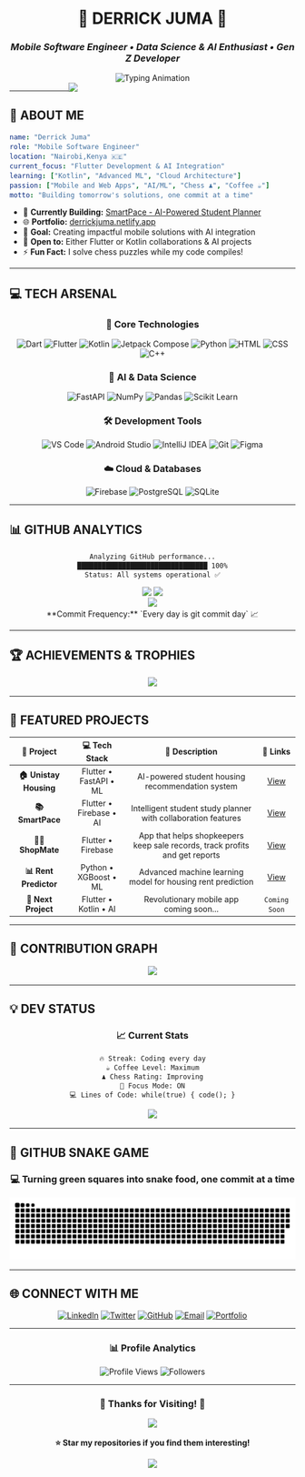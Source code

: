 <div align="center">

# 🌟 **DERRICK JUMA** 🌟
### *Mobile Software Engineer • Data Science & AI Enthusiast • Gen Z Developer*

<img src="https://readme-typing-svg.herokuapp.com?font=JetBrains+Mono&weight=600&size=28&duration=3000&pause=1000&color=00D9FF&center=true&vCenter=true&width=800&lines=Flutter+Developer;AI+%26+Data+Science+Explorer+%F0%9F%A4%96;Building+Smart+Mobile+Solutions+%F0%9F%92%A1;Gen+Z+Developer+on+Fire+%F0%9F%94%A5" alt="Typing Animation"/>

<img src="https://user-images.githubusercontent.com/74038190/229223263-cf2e4b07-2615-4f87-9c38-e37600f8381a.gif" width="400" align="right"/>

</div>

---

## 🚀 **ABOUT ME**

```yaml
name: "Derrick Juma"
role: "Mobile Software Engineer"
location: "Nairobi,Kenya 🇰🇪"
current_focus: "Flutter Development & AI Integration"
learning: ["Kotlin", "Advanced ML", "Cloud Architecture"]
passion: ["Mobile and Web Apps", "AI/ML", "Chess ♟️", "Coffee ☕"]
motto: "Building tomorrow's solutions, one commit at a time"
```

- 🔭 **Currently Building:** [SmartPace - AI-Powered Student Planner](https://github.com/DevJude254/SmartPace)
- 🌐 **Portfolio:** [derrickjuma.netlify.app](https://derrickjuma.netlify.app)
- 🎯 **Goal:** Creating impactful mobile solutions with AI integration
- 🤝 **Open to:** Either Flutter or Kotlin collaborations & AI projects
- ⚡ **Fun Fact:** I solve chess puzzles while my code compiles!

---

## 💻 **TECH ARSENAL**

<div align="center">

### 🎯 **Core Technologies**
![Dart](https://img.shields.io/badge/Dart-0175C2?style=for-the-badge&logo=dart&logoColor=white&labelColor=000)
![Flutter](https://img.shields.io/badge/Flutter-02569B?style=for-the-badge&logo=flutter&logoColor=white&labelColor=000)
![Kotlin](https://img.shields.io/badge/Kotlin-7F52FF?style=for-the-badge&logo=kotlin&logoColor=white&labelColor=000)
![Jetpack Compose](https://img.shields.io/badge/Jetpack%20Compose-4285F4?style=for-the-badge&logo=jetpackcompose&logoColor=white&labelColor=000)
![Python](https://img.shields.io/badge/Python-3776AB?style=for-the-badge&logo=python&logoColor=white&labelColor=000)
![HTML](https://img.shields.io/badge/HTML5-E34F26?style=for-the-badge&logo=html5&logoColor=white&labelColor=000)
![CSS](https://img.shields.io/badge/CSS3-1572B6?style=for-the-badge&logo=css3&logoColor=white&labelColor=000)
![C++](https://img.shields.io/badge/C++-00599C?style=for-the-badge&logo=c%2B%2B&logoColor=white&labelColor=000)


### 🧠 **AI & Data Science**
![FastAPI](https://img.shields.io/badge/FastAPI-009688?style=for-the-badge&logo=fastapi&logoColor=white&labelColor=000)
![NumPy](https://img.shields.io/badge/NumPy-013243?style=for-the-badge&logo=numpy&logoColor=white&labelColor=000)
![Pandas](https://img.shields.io/badge/Pandas-150458?style=for-the-badge&logo=pandas&logoColor=white&labelColor=000)
![Scikit Learn](https://img.shields.io/badge/Scikit_Learn-F7931E?style=for-the-badge&logo=scikit-learn&logoColor=white&labelColor=000)

### 🛠️ **Development Tools**
![VS Code](https://img.shields.io/badge/VS_Code-007ACC?style=for-the-badge&logo=visual-studio-code&logoColor=white&labelColor=000)
![Android Studio](https://img.shields.io/badge/Android_Studio-3DDC84?style=for-the-badge&logo=android-studio&logoColor=white&labelColor=000)
![IntelliJ IDEA](https://img.shields.io/badge/IntelliJ_IDEA-000000?style=for-the-badge&logo=intellij-idea&logoColor=white&labelColor=000)
![Git](https://img.shields.io/badge/Git-F05032?style=for-the-badge&logo=git&logoColor=white&labelColor=000)
![Figma](https://img.shields.io/badge/Figma-F24E1E?style=for-the-badge&logo=figma&logoColor=white&labelColor=000)

### ☁️ **Cloud & Databases**
![Firebase](https://img.shields.io/badge/Firebase-FFCA28?style=for-the-badge&logo=firebase&logoColor=black&labelColor=000)
![PostgreSQL](https://img.shields.io/badge/PostgreSQL-4169E1?style=for-the-badge&logo=postgresql&logoColor=white&labelColor=000)
![SQLite](https://img.shields.io/badge/SQLite-003B57?style=for-the-badge&logo=sqlite&logoColor=white&labelColor=000)

</div>

---

## 📊 **GITHUB ANALYTICS**
<div align="center">

```
Analyzing GitHub performance...
████████████████████████████████ 100%
Status: All systems operational ✅
```
<div align="center">
  <img height="180em" src="https://github-readme-stats.vercel.app/api?username=DevJude254&show_icons=true&theme=dark&include_all_commits=true&count_private=true&custom_title=Derrick's%20Code%20Statistics"/>
  <img height="180em" src="https://github-readme-stats.vercel.app/api/top-langs/?username=DevJude254&layout=compact&theme=dark&hide_border=true"/>
  <br/>
  <img height="180em" src="https://github-readme-streak-stats.herokuapp.com/?user=DevJude254&theme=dark&hide_border=true"/>
</div>
**Commit Frequency:** `Every day is git commit day` 📈

</div>

---

## 🏆 **ACHIEVEMENTS & TROPHIES**

<div align="center">

<img src="https://github-profile-trophy.vercel.app/?username=DevJude254&theme=tokyonight&no-frame=true&no-bg=true&margin-w=4&row=2&column=4"/>

</div>

---

## 🚀 **FEATURED PROJECTS**

<div align="center">

| 🎯 **Project** | 💻 **Tech Stack** | 📝 **Description** | 🔗 **Links** |
|:---:|:---:|:---:|:---:|
| **🏠 Unistay Housing** | Flutter • FastAPI • ML | AI-powered student housing recommendation system | [View](https://github.com/DevJude254/house_recommendation_app) |
| **📚 SmartPace** | Flutter • Firebase • AI | Intelligent student study planner with collaboration features | [View](https://github.com/DevJude254/SmartPace) |
| **👨‍💼 ShopMate** | Flutter • Firebase | App that helps shopkeepers keep sale records, track profits and get reports | [View](https://github.com/DevJude254/ShopMate) |
| **📊 Rent Predictor** | Python • XGBoost • ML | Advanced machine learning model for housing rent prediction | [View](https://github.com/DevJude254/housing_recommendation) |
| **🔮 Next Project** | Flutter • Kotlin • AI | Revolutionary mobile app coming soon... | `Coming Soon` |

</div>

---

## 🎨 **CONTRIBUTION GRAPH**

<div align="center">

<img src="https://github-readme-activity-graph.vercel.app/graph?username=DevJude254&bg_color=0D1117&color=00D9FF&line=00D9FF&point=FFFFFF&area=true&hide_border=true"/>

</div>

---

## 💡 **DEV STATUS**

<div align="center">

### 📈 **Current Stats**
```
🔥 Streak: Coding every day
☕ Coffee Level: Maximum
♟️ Chess Rating: Improving
🎯 Focus Mode: ON
💻 Lines of Code: while(true) { code(); }
```

<img src="https://readme-typing-svg.herokuapp.com?font=JetBrains+Mono&size=16&duration=2000&pause=1000&color=00D9FF&center=true&vCenter=true&width=600&lines=%E2%9C%A8+%22The+best+error+message+is+the+one+that+never+shows+up%22;%F0%9F%9A%80+%22Code+is+like+humor.+When+you+explain+it%2C+it's+bad%22;%F0%9F%A7%A0+%22Programming+is+about+what+you+can+figure+out%22;%F0%9F%8E%AF+%22Simplicity+is+the+ultimate+sophistication%22"/>

</div>

---

## 🐍 **GITHUB SNAKE GAME**

<div align="center">

### 💻 **Turning green squares into snake food, one commit at a time**

<picture>
  <source media="(prefers-color-scheme: dark)" srcset="https://raw.githubusercontent.com/DevJude254/DevJude254/output/github-snake-dark.svg" />
  <source media="(prefers-color-scheme: light)" srcset="https://raw.githubusercontent.com/DevJude254/DevJude254/output/github-snake.svg" />
  <img alt="github-snake" src="https://raw.githubusercontent.com/DevJude254/DevJude254/output/github-snake-dark.svg" />
</picture>

</div>

---

## 🌐 **CONNECT WITH ME**

<div align="center">

[![LinkedIn](https://img.shields.io/badge/LinkedIn-0A66C2?style=for-the-badge&logo=linkedin&logoColor=white&labelColor=000)](https://www.linkedin.com/in/derrick-juma-840529311/)
[![Twitter](https://img.shields.io/badge/Twitter-1DA1F2?style=for-the-badge&logo=twitter&logoColor=white&labelColor=000)](https://x.com/Jude1110641)
[![GitHub](https://img.shields.io/badge/GitHub-181717?style=for-the-badge&logo=github&logoColor=white&labelColor=000)](https://github.com/Jude254-programmer)
[![Email](https://img.shields.io/badge/Email-D14836?style=for-the-badge&logo=gmail&logoColor=white&labelColor=000)](mailto:derekjude254@gmail.com)
[![Portfolio](https://img.shields.io/badge/Portfolio-00D9FF?style=for-the-badge&logo=google-chrome&logoColor=white&labelColor=000)](https://derrickjuma.netlify.app)

---

### 📊 **Profile Analytics**
![Profile Views](https://komarev.com/ghpvc/?username=DevJude254&color=00D9FF&style=for-the-badge&label=PROFILE+VIEWS)
![Followers](https://img.shields.io/github/followers/DevJude254?logo=github&style=for-the-badge&color=00D9FF&labelColor=000&label=FOLLOWERS)

</div>

---

<div align="center">

### 🌟 **Thanks for Visiting!** 🌟

<img src="https://readme-typing-svg.herokuapp.com?font=JetBrains+Mono&weight=600&size=20&duration=4000&pause=1000&color=00D9FF&center=true&vCenter=true&width=700&lines=Let's+Build+Something+Amazing+Together!+%F0%9F%9A%80;Mobile+Developer+%E2%80%A2+AI+Enthusiast+%E2%80%A2+Problem+Solver;Always+Learning+%E2%80%A2+Always+Growing+%E2%80%A2+Always+Coding"/>

**⭐ Star my repositories if you find them interesting!**

<img src="https://user-images.githubusercontent.com/74038190/212284100-561aa473-3905-4a80-b561-0d28506553ee.gif" width="700"/>
